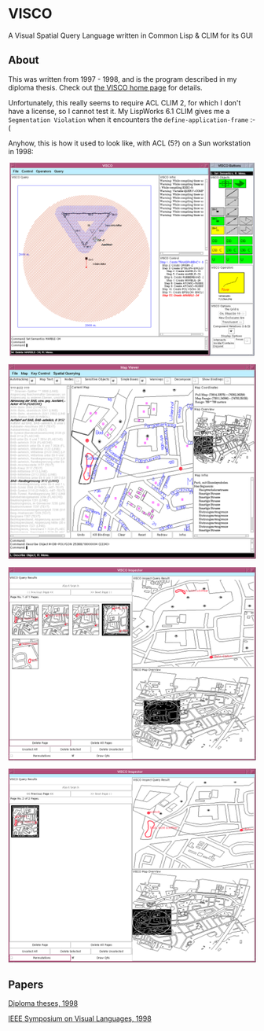 # VISCO
A Visual Spatial Query Language written in Common Lisp &amp; CLIM for its GUI

## About

This was written from 1997 - 1998, and is the program described in my
diploma thesis.  Check out [the VISCO home
page](https://www.michael-wessel.info/visco.html) for details.

Unfortunately, this really seems to require ACL CLIM 2, for which I
don't have a license, so I cannot test it. My LispWorks 6.1 CLIM gives
me a `Segmentation Violation` when it encounters the
`define-application-frame` :-( 

Anyhow, this is how it used to look like, with ACL (5?) on a Sun
workstation in 1998:

![visco](pics/viscogui.png)

![mapviewer](pics/mapviewer.png)

![results](pics/results.png)

![results2](pics/results2.png)

## Papers 

[Diploma theses, 1998](https://www.michael-wessel.info/papers/diplom.pdf)

[IEEE Symposium on Visual Languages, 1998](https://www.michael-wessel.info/papers/vl98web.pdf) 



